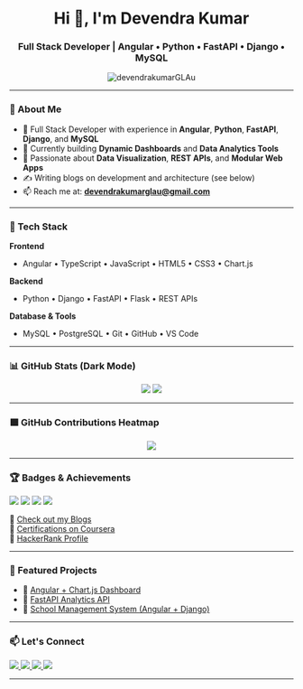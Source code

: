 <h1 align="center">Hi 👋, I'm Devendra Kumar</h1>
<h3 align="center">Full Stack Developer | Angular • Python • FastAPI • Django • MySQL</h3>

<p align="center">
  <img src="https://komarev.com/ghpvc/?username=devendrakumarGLAu&label=Profile%20views&color=0e75b6&style=flat" alt="devendrakumarGLAu" />
</p>

---

### 🌟 About Me

- 💼 Full Stack Developer with experience in **Angular**, **Python**, **FastAPI**, **Django**, and **MySQL**
- 🚀 Currently building **Dynamic Dashboards** and **Data Analytics Tools**
- 🎯 Passionate about **Data Visualization**, **REST APIs**, and **Modular Web Apps**
- ✍️ Writing blogs on development and architecture (see below)
- 📫 Reach me at: **devendrakumarglau@gmail.com**

---

### 🧰 Tech Stack

**Frontend**
- Angular • TypeScript • JavaScript • HTML5 • CSS3 • Chart.js

**Backend**
- Python • Django • FastAPI • Flask • REST APIs

**Database & Tools**
- MySQL • PostgreSQL • Git • GitHub • VS Code

---

### 📊 GitHub Stats (Dark Mode)

<p align="center">
  <img src="https://github-readme-stats.vercel.app/api?username=devendrakumarGLAu&theme=tokyonight&show_icons=true" />
  <img src="https://github-readme-stats.vercel.app/api/top-langs/?username=devendrakumarGLAu&layout=compact&theme=tokyonight" />
</p>

---

### 🟩 GitHub Contributions Heatmap

<p align="center">
  <img src="https://github-readme-activity-graph.vercel.app/graph?username=devendrakumarGLAu&theme=tokyo-night" />
</p>

---

### 🏆 Badges & Achievements

<p align="left">
  <img src="https://img.shields.io/badge/-HackerRank-green?style=flat&logo=hackerrank" />
  <img src="https://img.shields.io/badge/-Coursera-blue?style=flat&logo=coursera" />
  <img src="https://img.shields.io/badge/-Udemy-a435f0?style=flat&logo=udemy&logoColor=white" />
  <img src="https://img.shields.io/badge/-Blog-Blogging-blue?style=flat&logo=hashnode&logoColor=white" />
</p>

📝 [Check out my Blogs](https://your-blog-link.com)  
📜 [Certifications on Coursera](https://coursera.org/user/devendrakumar)  
🏅 [HackerRank Profile](https://www.hackerrank.com/devendrakumar)

---

### 📌 Featured Projects

- 🔹 [Angular + Chart.js Dashboard](https://github.com/devendrakumarGLAu/angular-dashboard)
- 🔹 [FastAPI Analytics API](https://github.com/devendrakumarGLAu/fastapi-analytics)
- 🔹 [School Management System (Angular + Django)](https://github.com/devendrakumarGLAu/school-management-system)

---

### 📫 Let's Connect

<p align="left">
  <a href="https://linkedin.com/in/your-linkedin" target="_blank">
    <img src="https://img.shields.io/badge/-LinkedIn-blue?style=flat&logo=linkedin" />
  </a>
  <a href="mailto:your-email@example.com">
    <img src="https://img.shields.io/badge/-Gmail-red?style=flat&logo=gmail&logoColor=white" />
  </a>
  <a href="https://github.com/devendrakumarGLAu">
    <img src="https://img.shields.io/badge/-GitHub-black?style=flat&logo=github" />
  </a>
  <a href="https://your-blog-link.com">
    <img src="https://img.shields.io/badge/-Blog-Hashnode-blue?style=flat&logo=hashnode" />
  </a>
</p>

---
